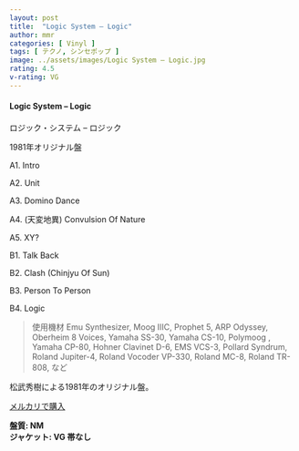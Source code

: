 ```yaml
---
layout: post
title:  "Logic System – Logic"
author: mmr
categories: [ Vinyl ]
tags: [ テクノ, シンセポップ ]
image: ../assets/images/Logic System – Logic.jpg
rating: 4.5
v-rating: VG
---
```


#### Logic System – Logic

ロジック・システム – ロジック

1981年オリジナル盤

A1. Intro

A2. Unit

A3. Domino Dance

A4. (天変地異) Convulsion Of Nature

A5. XY?

B1. Talk Back

B2. Clash (Chinjyu Of Sun)

B3. Person To Person

B4. Logic

> 使用機材
Emu Synthesizer, Moog IIIC, Prophet 5, ARP Odyssey, Oberheim 8 Voices, Yamaha SS-30, Yamaha CS-10, Polymoog , Yamaha CP-80, Hohner Clavinet D-6, EMS VCS-3, Pollard Syndrum, Roland Jupiter-4, Roland Vocoder VP-330, Roland MC-8, Roland TR-808, など

松武秀樹による1981年のオリジナル盤。

[メルカリで購入](https://jp.mercari.com/item/m66419316264)

<div class="mt-4 mb-4 d-flex align-items-center">
<strong class="mr-1">盤質: NM</strong>
</div>
<div class="mt-4 mb-4 d-flex align-items-center">
<strong class="mr-1">ジャケット: VG 帯なし</strong>
</div>
